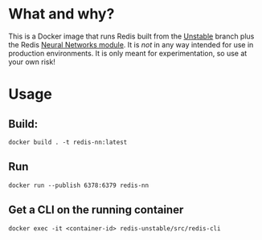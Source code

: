 # What and why?

This is a Docker image that runs Redis built from the [Unstable](https://github.com/antirez/redis/tree/unstable) branch plus the Redis [Neural Networks module](https://github.com/antirez/neural-redis). It is *not* in any way intended for use in production environments. It is only meant for experimentation, so use at your own risk!

# Usage

## Build:

```
docker build . -t redis-nn:latest
```

## Run

```
docker run --publish 6378:6379 redis-nn
```

## Get a CLI on the running container

```
docker exec -it <container-id> redis-unstable/src/redis-cli
```
